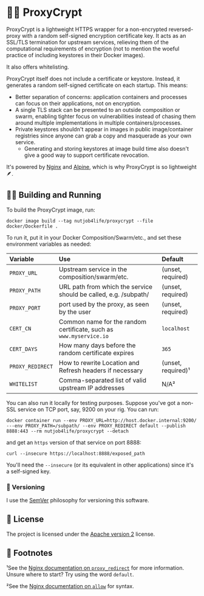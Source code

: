 # 🕵️‍♀️ ProxyCrypt

ProxyCrypt is a lightweight HTTPS wrapper for a non-encrypted reversed-proxy with a random self-signed encryption certificate key. It acts as an SSL/TLS termination for upstream services, relieving them of the computational requirements of encryption (not to mention the woeful practice of including keystores in their Docker images).

It also offers whitelisting.

ProxyCrypt itself does not include a certificate or keystore. Instead, it generates a random self-signed certificate on each startup. This means:

-   Better separation of concerns: application containers and processes can focus on their applications, not on encryption.
-   A single TLS stack can be presented to an outside composition or swarm, enabling tighter focus on vulnerabilities instead of chasing them around multiple implementations in multiple containers/processes.
-   Private keystores shouldn't appear in images in public image/container registries since anyone can grab a copy and masquerade as your own service.
    -   Generating and storing keystores at image build time also doesn't give a good way to support certificate revocation.

It's powered by [Nginx](https://nginx.org/) and [Alpine](https://www.alpinelinux.org/), which is why ProxyCrypt is so lightweight 🪶.


## 🏃‍♀️ Building and Running

To build the ProxyCrypt image, run:

    docker image build --tag nutjob4life/proxycrypt --file docker/Dockerfile .

To run it, put it in your Docker Composition/Swarm/etc., and set these environment variables as needed:

| Variable         | Use                                                                   | Default            |
|:-----------------|:----------------------------------------------------------------------|:-------------------|
| `PROXY_URL`      | Upstream service in the composition/swarm/etc.                        | (unset, required)  |
| `PROXY_PATH`     | URL path from which the service should be called, e.g. /subpath/      | (unset, required)  |
| `PROXY_PORT`     | port used by the proxy, as seen by the user                           | (unset, required)  |
| `CERT_CN`        | Common name for the random certificate, such as `www.myservice.io`    | `localhost`        |
| `CERT_DAYS`      | How many days before the random certificate expires                   | `365`              |
| `PROXY_REDIRECT` | How to rewrite Location and Refresh headers if necessary              | (unset, required)¹ |
| `WHITELIST`      | Comma-separated list of valid upstream IP addresses                   | N/A²               |

You can also run it locally for testing purposes. Suppose you've got a non-SSL service on TCP port, say, 9200 on your rig. You can run:

    docker container run --env PROXY_URL=http://host.docker.internal:9200/ ---env PROXY_PATH=/subpath/ --env PROXY_REDIRECT default --publish 8888:443 --rm nutjob4life/proxycrypt --detach

and get an `https` version of that service on port 8888:

    curl --insecure https://localhost:8888/exposed_path

You'll need the `--insecure` (or its equivalent in other applications) since it's a self-signed key.


### 🔢 Versioning

I use the [SemVer](https://semver.org/) philosophy for versioning this software.


## 📃 License

The project is licensed under the [Apache version 2](LICENSE.md) license.


## 👣 Footnotes

¹See the [Nginx documentation on `proxy_redirect`](https://nginx.org/en/docs/http/ngx_http_proxy_module.html#proxy_redirect) for more information. Unsure where to start? Try using the word `default`.

²See the [Nginx documentation on `allow`](https://nginx.org/en/docs/http/ngx_http_access_module.html#allow) for syntax.
